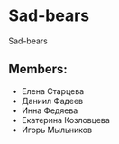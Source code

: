 # Sad-bears
Sad-bears 

## Members:
* Елена Старцева
* Даниил Фадеев
* Инна Федяева
* Екатерина Козловцева
* Игорь Мыльников
